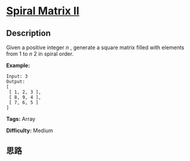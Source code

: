 # [Spiral Matrix II][title]

## Description

Given a positive integer _n_ , generate a square matrix filled with elements
from 1 to _n_ 2 in spiral order.

**Example:**
            Input: 3    Output:    [     [ 1, 2, 3 ],     [ 8, 9, 4 ],     [ 7, 6, 5 ]    ]    


**Tags:** Array

**Difficulty:** Medium

## 思路

[title]: https://leetcode.com/problems/spiral-matrix-ii

